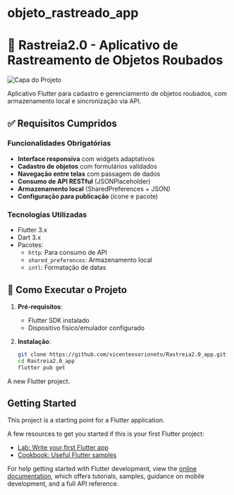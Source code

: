 # objeto_rastreado_app
# 📱 Rastreia2.0 - Aplicativo de Rastreamento de Objetos Roubados

![Capa do Projeto](assets/app_screenshot.png) <!-- Adicione uma imagem da tela principal -->

Aplicativo Flutter para cadastro e gerenciamento de objetos roubados, com armazenamento local e sincronização via API.

## ✅ Requisitos Cumpridos

### Funcionalidades Obrigatórias
- **Interface responsiva** com widgets adaptativos
- **Cadastro de objetos** com formulários validados
- **Navegação entre telas** com passagem de dados
- **Consumo de API RESTful** (JSONPlaceholder)
- **Armazenamento local** (SharedPreferences + JSON)
- **Configuração para publicação** (ícone e pacote)

### Tecnologias Utilizadas
- Flutter 3.x
- Dart 3.x
- Pacotes:
  - `http`: Para consumo de API
  - `shared_preferences`: Armazenamento local
  - `intl`: Formatação de datas

## 🚀 Como Executar o Projeto

1. **Pré-requisitos**:
   - Flutter SDK instalado
   - Dispositivo físico/emulador configurado

2. **Instalação**:
   ```bash
   git clone https://github.com/vicenteosorioneto/Rastreia2.0_app.git
   cd Rastreia2.0_app
   flutter pub get

A new Flutter project.

## Getting Started

This project is a starting point for a Flutter application.

A few resources to get you started if this is your first Flutter project:

- [Lab: Write your first Flutter app](https://docs.flutter.dev/get-started/codelab)
- [Cookbook: Useful Flutter samples](https://docs.flutter.dev/cookbook)

For help getting started with Flutter development, view the
[online documentation](https://docs.flutter.dev/), which offers tutorials,
samples, guidance on mobile development, and a full API reference.
